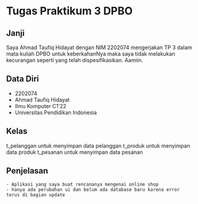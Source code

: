 # Tugas Praktikum 3 DPBO

## Janji

Saya Ahmad Taufiq Hidayat dengan NIM 2202074 mengerjakan TP 3
dalam mata kuliah DPBO untuk keberkahanNya maka saya tidak
melakukan kecurangan seperti yang telah dispesifikasikan. Aamiin.

## Data Diri

- 2202074
- Ahmad Taufiq Hidayat
- Ilmu Komputer C1'22
- Universitas Pendidikan Indonesia

## Kelas

t_pelanggan untuk menyimpan data pelanggan
t_produk untuk menyimpan data produk
t_pesanan untuk menyimpan data pesanan

## Penjelasan

    - Aplikasi yang saya buat rencananya mengenai online shop
    - hanya ada perubahan ui dan belum ada database baru karena error terus di bagian update
